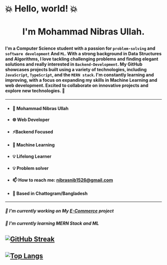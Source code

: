 # 💥 Hello, world! 💥
# <p align="center">I'm Mohammad Nibras Ullah.</p>
#### I'm a Computer Science student with a passion for `problem-solving` and `software development` And `ML`. With a strong background in Data Structures and Algorithms, I love tackling challenging problems and finding elegant solutions and really interested in `Backend-Development`. My GitHub showcases projects built using a variety of technologies, including `JavaScript`, `TypeScript`, and the `MERN stack`. I'm constantly learning and improving, with a focus on expanding my skills in Machine Learning and web development. Excited to collaborate on innovative projects and explore new technologies. 👊
---
- #### 👋 Mohammad Nibras Ullah 
- #### 🌐 Web Developer 
- #### ⚡Backend Focused
- #### 🎰 Machine Learning  
- #### 💡 Lifelong Learner
- #### 💡 Problem solver
- #### 📫 How to reach me: nibrasnib1526@gmail.com
- #### 📍 Based in Chattogram/Bangladesh

--- 
##### 🔭 I'm currently working on My [E-Commerce](https://github.com/NIBRAS-N/N_E-commerce)  project 
##### 🌱 I'm currently learning MERN Stack and ML


##  [![GitHub Streak](https://streak-stats.demolab.com/?user=NIBRAS-N&theme=blood)](https://git.io/streak-stats)
## [![Top Langs](https://github-readme-stats.vercel.app/api/top-langs/?username=NIBRAS-N)](https://github.com/anuraghazra/github-readme-stats)
